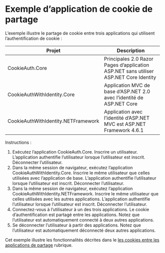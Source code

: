 # <a name="cookie-sharing-sample-app"></a>Exemple d’application de cookie de partage

L’exemple illustre le partage de cookie entre trois applications qui utilisent l’authentification de cookie :

| Projet                             | Description |
| ----------------------------------- | ----------- |
| CookieAuth.Core                     | Principales 2.0 Razor Pages d’application ASP.NET sans utiliser ASP.NET Core Identity |
| CookieAuthWithIdentity.Core         | Application MVC de base d’ASP.NET 2.0 avec l’identité de ASP.NET Core |
| CookieAuthWithIdentity.NETFramework | Application avec l’identité d’ASP.NET MVC est ASP.NET Framework 4.6.1 |

Instructions :

1. Exécutez l’application CookieAuth.Core. Inscrire un utilisateur. L’application authentifie l’utilisateur lorsque l’utilisateur est inscrit. Déconnecter l’utilisateur.
1. Dans la même session de navigateur, exécutez l’application CookieAuthWithIdentity.Core. Inscrire le même utilisateur que celles utilisées avec l’application de base. L’application authentifie l’utilisateur lorsque l’utilisateur est inscrit. Déconnecter l’utilisateur.
1. Dans la même session de navigateur, exécutez l’application CookieAuthWithIdentity.NETFramework. Inscrire le même utilisateur que celles utilisées avec les autres applications. L’application authentifie l’utilisateur lorsque l’utilisateur est inscrit. Déconnecter l’utilisateur.
1. Connectez-vous à l’utilisateur à un des trois applications. Le cookie d’authentification est partagé entre les applications. Notez que l’utilisateur est automatiquement connecté à deux autres applications.
1. Se déconnecter l’utilisateur à partir des applications. Notez que l’utilisateur est automatiquement déconnecté deux autres applications.

Cet exemple illustre les fonctionnalités décrites dans le [les cookies entre les applications de partage](https://docs.microsoft.com/aspnet/core/security/data-protection/compatibility/cookie-sharing) rubrique.
